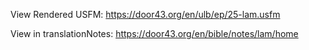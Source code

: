 View Rendered USFM: https://door43.org/en/ulb/ep/25-lam.usfm

View in translationNotes: https://door43.org/en/bible/notes/lam/home
